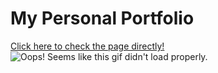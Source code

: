 # My Personal Portfolio
[Click here to check the page directly!](marcos-a-g.github.io)
![Oops! Seems like this gif didn't load properly.](https://i.pinimg.com/originals/e0/db/86/e0db8690895407d039b94f75b6244035.gif)

